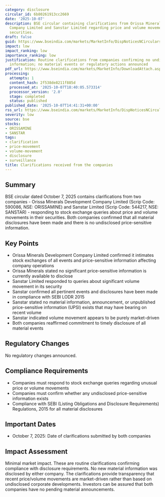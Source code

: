 ```yaml
---
category: disclosure
circular_id: 6b80261913cc2669
date: '2025-10-07'
description: BSE circular containing clarifications from Orissa Minerals Development
  Company Limited and Sanstar Limited regarding price and volume movements in their
  securities.
draft: false
guid: https://www.bseindia.com/markets/MarketInfo/DispNoticesNCirculars.aspx?Noticeid={1CB689F0-CB04-4973-98C1-C66BBCE6AE8E}&noticeno=20251007-64&dt=10/07/2025&icount=64&totcount=79&flag=0
impact: low
impact_ranking: low
importance_ranking: low
justification: Routine clarifications from companies confirming no undisclosed price-sensitive
  information; no material events or regulatory actions announced
pdf_url: https://www.bseindia.com/markets/MarketInfo/DownloadAttach.aspx?id=20251007-64&attachedId=7938fd99-ede9-43a6-a1db-e34aba423f19
processing:
  attempts: 1
  content_hash: 2f538de8211f885d
  processed_at: '2025-10-07T18:40:05.573314'
  processor_version: '2.0'
  stage: completed
  status: published
published_date: '2025-10-07T14:41:31+00:00'
rss_url: https://www.bseindia.com/markets/MarketInfo/DispNoticesNCirculars.aspx?Noticeid={1CB689F0-CB04-4973-98C1-C66BBCE6AE8E}&noticeno=20251007-64&dt=10/07/2025&icount=64&totcount=79&flag=0
severity: low
source: bse
stocks:
- ORISSAMINE
- SANSTAR
tags:
- clarification
- price-movement
- volume-movement
- disclosure
- surveillance
title: Clarifications received from the companies
---
```


## Summary

BSE circular dated October 7, 2025 contains clarifications from two companies - Orissa Minerals Development Company Limited (Scrip Code: 590086, NSE: ORISSAMINE) and Sanstar Limited (Scrip Code: 544217, NSE: SANSTAR) - responding to stock exchange queries about price and volume movements in their securities. Both companies confirmed that all material disclosures have been made and there is no undisclosed price-sensitive information.

## Key Points

- Orissa Minerals Development Company Limited confirmed it intimates stock exchanges of all events and price-sensitive information affecting company operations
- Orissa Minerals stated no significant price-sensitive information is currently available to disclose
- Sanstar Limited responded to queries about significant volume movement in its security
- Sanstar confirmed all pertinent events and disclosures have been made in compliance with SEBI LODR 2015
- Sanstar stated no material information, announcement, or unpublished price-sensitive information (UPSI) exists that may have bearing on recent volume
- Sanstar indicated volume movement appears to be purely market-driven
- Both companies reaffirmed commitment to timely disclosure of all material events

## Regulatory Changes

No regulatory changes announced.

## Compliance Requirements

- Companies must respond to stock exchange queries regarding unusual price or volume movements
- Companies must confirm whether any undisclosed price-sensitive information exists
- Compliance with SEBI (Listing Obligations and Disclosure Requirements) Regulations, 2015 for all material disclosures

## Important Dates

- October 7, 2025: Date of clarifications submitted by both companies

## Impact Assessment

Minimal market impact. These are routine clarifications confirming compliance with disclosure requirements. No new material information was disclosed by either company. The clarifications provide transparency that recent price/volume movements are market-driven rather than based on undisclosed corporate developments. Investors can be assured that both companies have no pending material announcements.